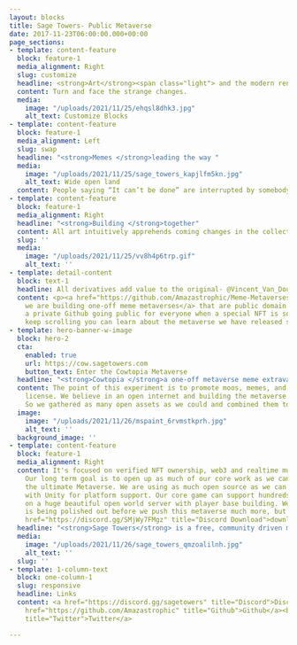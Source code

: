 ```yaml
---
layout: blocks
title: Sage Towers- Public Metaverse
date: 2017-11-23T06:00:00.000+00:00
page_sections:
- template: content-feature
  block: feature-1
  media_alignment: Right
  slug: customize
  headline: <strong>Art</strong><span class="light"> and the modern renaissance </span>
  content: Turn and face the strange changes.
  media:
    image: "/uploads/2021/11/25/ehqsl8dhk3.jpg"
    alt_text: Customize Blocks
- template: content-feature
  block: feature-1
  media_alignment: Left
  slug: swap
  headline: "<strong>Memes </strong>leading the way "
  media:
    image: "/uploads/2021/11/25/sage_towers_kapjlfm5kn.jpg"
    alt_text: Wide open land
  content: People saying “It can’t be done” are interrupted by somebody doing it.
- template: content-feature
  block: feature-1
  media_alignment: Right
  headline: "<strong>Building </strong>together"
  content: All art intuitively apprehends coming changes in the collective unconsciousness.<br>
  slug: ''
  media:
    image: "/uploads/2021/11/25/vv8h4p6trp.gif"
    alt_text: ''
- template: detail-content
  block: text-1
  headline: All derivatives add value to the original- @Vincent_Van_Dough
  content: <p><a href="https://github.com/Amazastrophic/Meme-Metaverses" title="">Currently
    we are building one-off meme metaverses</a> that are public domain focused, with
    a private Github going public for everyone when a special NFT is sold. If you
    keep scrolling you can learn about the metaverse we have released so far!</p>
- template: hero-banner-w-image
  block: hero-2
  cta:
    enabled: true
    url: https://cow.sagetowers.com
    button_text: Enter the Cowtopia Metaverse
  headline: "<strong>Cowtopia </strong>a one-off metaverse meme extravaganza  "
  content: The point of this experiment is to promote moos, memes, and creative commons
    license. We believe in an open internet and building the metaverse the same way.
    So we gathered as many open assets as we could and combined them together.
  image:
    image: "/uploads/2021/11/26/mspaint_6rvmstkprh.jpg"
    alt_text: ''
  background_image: ''
- template: content-feature
  block: feature-1
  media_alignment: Right
  content: It's focused on verified NFT ownership, web3 and realtime multiplayer interactions.
    Our long term goal is to open up as much of our core work as we can to help create
    the ultimate Metaverse. We are using as much open source as we can already along
    with Unity for platform support. Our core game can support hundreds of players
    on a huge beautiful open world server with player base building. Web3 support
    is being polished out before we push this metaverse much more, but you can <a
    href="https://discord.gg/SMjWy7FMgz" title="Discord Download">download it here</a>.
  headline: "<strong>Sage Towers</strong> is a free, community driven metaverse experiment."
  media:
    image: "/uploads/2021/11/26/sage_towers_qmzoalilnh.jpg"
    alt_text: ''
  slug: ''
- template: 1-column-text
  block: one-column-1
  slug: responsive
  headline: Links
  content: <a href="https://discord.gg/sagetowers" title="Discord">Discord</a><br><a
    href="https://github.com/Amazastrophic" title="Github">Github</a><br><a href="https://twitter.com/TRASHENSTEIN"
    title="Twitter">Twitter</a>

---
```

